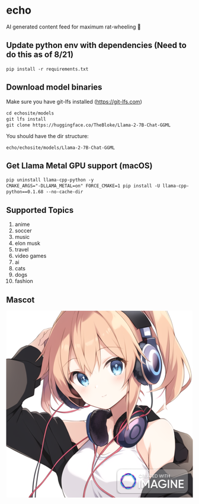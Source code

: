 # echo
AI generated content feed for maximum rat-wheeling 🐀

## Update python env with dependencies (Need to do this as of 8/21)
```
pip install -r requirements.txt
```

## Download model binaries
Make sure you have git-lfs installed (https://git-lfs.com)
```
cd echosite/models
git lfs install
git clone https://huggingface.co/TheBloke/Llama-2-7B-Chat-GGML
```

You should have the dir structure:
```
echo/echosite/models/Llama-2-7B-Chat-GGML
```

## Get Llama Metal GPU support (macOS)
```
pip uninstall llama-cpp-python -y
CMAKE_ARGS="-DLLAMA_METAL=on" FORCE_CMAKE=1 pip install -U llama-cpp-python==0.1.68 --no-cache-dir
```

## Supported Topics
1. anime
1. soccer
1. music
1. elon musk
1. travel
1. video games
1. ai
1. cats
1. dogs
1. fashion

## Mascot
![image](echo-chan.png)